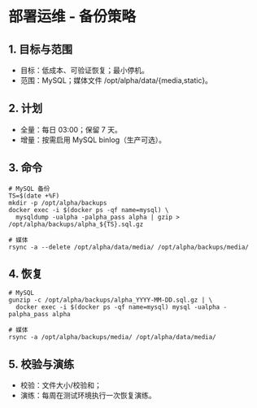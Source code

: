 # 部署运维 - 备份策略

## 1. 目标与范围
- 目标：低成本、可验证恢复；最小停机。
- 范围：MySQL；媒体文件 /opt/alpha/data/{media,static}。

## 2. 计划
- 全量：每日 03:00；保留 7 天。
- 增量：按需启用 MySQL binlog（生产可选）。

## 3. 命令
```
# MySQL 备份
TS=$(date +%F)
mkdir -p /opt/alpha/backups
docker exec -i $(docker ps -qf name=mysql) \
  mysqldump -ualpha -palpha_pass alpha | gzip > /opt/alpha/backups/alpha_${TS}.sql.gz

# 媒体
rsync -a --delete /opt/alpha/data/media/ /opt/alpha/backups/media/
```

## 4. 恢复
```
# MySQL
gunzip -c /opt/alpha/backups/alpha_YYYY-MM-DD.sql.gz | \
  docker exec -i $(docker ps -qf name=mysql) mysql -ualpha -palpha_pass alpha

# 媒体
rsync -a /opt/alpha/backups/media/ /opt/alpha/data/media/
```

## 5. 校验与演练
- 校验：文件大小/校验和；
- 演练：每周在测试环境执行一次恢复演练。

